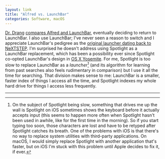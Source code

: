 ```yaml
---
layout: link
title: "Alfred vs. LaunchBar"
categories: Software, macOS
---
```


[Dr. Drang](https://twitter.com/drdrang) [compares Alfred and LaunchBar](https://leancrew.com/all-this/2019/04/back-to-launchbar/), eventually deciding to return to LaunchBar. I also use LaunchBar; I've never seen a reason to switch and I appreciate LaunchBar's pedigree as the [original launcher dating back to NeXTSTEP](https://en.wikipedia.org/wiki/LaunchBar). I'm surprised he doesn't address using Spotlight as a LaunchBar replacement, which has been a possibility ever since Spotlight co-opted LaunchBar's design in [OS X Yosemite](https://en.wikipedia.org/wiki/OS_X_Yosemite). For me, Spotlight is too slow to replace LaunchBar as a *launcher*[^slowonios] (and its algorithm for learning from past searches also feels rudimentary in comparison) but I use it all the time for searching. That division makes sense to me: LaunchBar is a smaller, faster index of things I access all the time, and Spotlight indexes my whole hard drive for things I access less frequently.

* * *

[^slowonios]: On the subject of Spotlight being slow, something that drives me up the wall is Spotlight on iOS sometimes shows the keyboard before it actually accepts input (this seems to happen more often when Spotlight hasn't been used in awhile, like for the first time in the morning). So if you start typing too soon, those characters are lost and have to be retyped after Spotlight catches its breath. One of the problems with iOS is that there's no way to replace system utilities with third-party applications. On macOS, I would simply replace Spotlight with another application that's faster, but on iOS I'm stuck with this problem until Apple decides to fix it, if ever.
